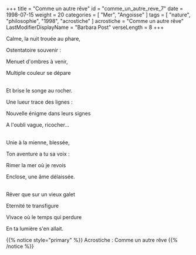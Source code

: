 +++
title = "Comme un autre rêve"
id = "comme_un_autre_reve_7"
date = 1998-07-15
weight = 20
categories = [ "Mer", "Angoisse" ]
tags = [ "nature", "philosophie", "1998", "acrostiche" ]
acrostiche = "Comme un autre rêve"
LastModifierDisplayName = "Barbara Post"
verseLength = 8
+++

Calme, la nuit trouée au phare,

Ostentatoire souvenir :

Menuet d'ombres à venir,

Multiple couleur se dépare

\
Et brise le songe au rocher.

Une lueur trace des lignes :

Nouvelle énigme dans leurs signes

A l'oubli vague, ricocher...

 \
Unie à la mienne, blessée,

Ton aventure a tu sa voix :

Rimer la mer où je revois

Enclose, une âme délaissée.

 \
Rêver que sur un vieux galet

Eternité te transfigure

Vivace où le temps qui perdure

En ta lumière s'en allait.

{{% notice style="primary" %}}
Acrostiche : Comme un autre rêve
{{% /notice %}}
